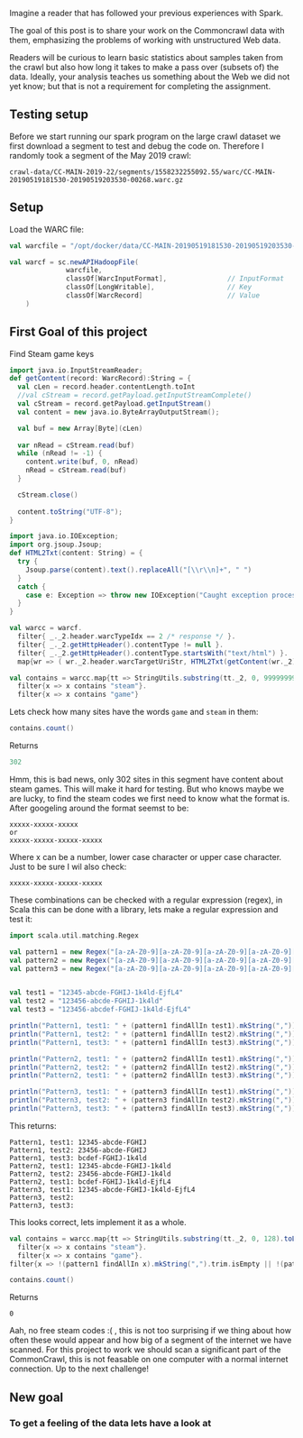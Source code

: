 Imagine a reader that has followed your previous experiences with Spark. 

The goal of this post is to share your work on the Commoncrawl data with them, emphasizing the problems of working with unstructured Web data.

Readers will be curious to learn basic statistics about samples taken from the crawl
but also how long it takes to make a pass over (subsets of) the data. 
Ideally, your analysis teaches us something about the Web we did not yet know; 
but that is not a requirement for completing the assignment.



## Testing setup
Before we start running our spark program on the large crawl dataset we first download a segment to test and debug the code on. Therefore I randomly took a  segment of the May 2019 crawl:
```
crawl-data/CC-MAIN-2019-22/segments/1558232255092.55/warc/CC-MAIN-20190519181530-20190519203530-00268.warc.gz
```

## Setup
Load the WARC file:
```scala
val warcfile = "/opt/docker/data/CC-MAIN-20190519181530-20190519203530-00268.warc.gz"
```

```scala
val warcf = sc.newAPIHadoopFile(
              warcfile,
              classOf[WarcInputFormat],               // InputFormat
              classOf[LongWritable],                  // Key
              classOf[WarcRecord]                     // Value
    )
```

## First Goal of this project
Find Steam game keys

```scala
import java.io.InputStreamReader;
def getContent(record: WarcRecord):String = {
  val cLen = record.header.contentLength.toInt
  //val cStream = record.getPayload.getInputStreamComplete()
  val cStream = record.getPayload.getInputStream()
  val content = new java.io.ByteArrayOutputStream();

  val buf = new Array[Byte](cLen)
  
  var nRead = cStream.read(buf)
  while (nRead != -1) {
    content.write(buf, 0, nRead)
    nRead = cStream.read(buf)
  }

  cStream.close()
  
  content.toString("UTF-8");
}
```

```scala
import java.io.IOException;
import org.jsoup.Jsoup;
def HTML2Txt(content: String) = {
  try {
    Jsoup.parse(content).text().replaceAll("[\\r\\n]+", " ")
  }
  catch {
    case e: Exception => throw new IOException("Caught exception processing input row ", e)
  }
}
```
```scala
val warcc = warcf.
  filter{ _._2.header.warcTypeIdx == 2 /* response */ }.
  filter{ _._2.getHttpHeader().contentType != null }.
  filter{ _._2.getHttpHeader().contentType.startsWith("text/html") }.
  map{wr => ( wr._2.header.warcTargetUriStr, HTML2Txt(getContent(wr._2)) )}.cache()
```
```scala
val contains = warcc.map{tt => StringUtils.substring(tt._2, 0, 999999999).toLowerCase()}.
  filter{x => x contains "steam"}.
  filter{x => x contains "game"}
```

Lets check how many sites have the words `game` and `steam` in them:
```scala
contains.count()
```
Returns
```scala
302
```
Hmm, this is bad news, only 302 sites in this segment have content about steam games. This will make it hard for testing. But who knows maybe we are lucky, to find the steam codes we first need to know what the format is. After googeling around the format seemst to be:
```
xxxxx-xxxxx-xxxxx
or
xxxxx-xxxxx-xxxxx-xxxxx
```
Where x can be a number, lower case character or upper case character. Just to be sure I wil also check:
```
xxxxx-xxxxx-xxxxx-xxxxx
```
These combinations can be checked with a regular expression (regex), in Scala this can be done with a library, lets make a regular expression and test it:
```scala
import scala.util.matching.Regex

val pattern1 = new Regex("[a-zA-Z0-9][a-zA-Z0-9][a-zA-Z0-9][a-zA-Z0-9][a-zA-Z0-9]-[a-zA-Z0-9][a-zA-Z0-9][a-zA-Z0-9][a-zA-Z0-9][a-zA-Z0-9]-[a-zA-Z0-9][a-zA-Z0-9][a-zA-Z0-9][a-zA-Z0-9][a-zA-Z0-9]")
val pattern2 = new Regex("[a-zA-Z0-9][a-zA-Z0-9][a-zA-Z0-9][a-zA-Z0-9][a-zA-Z0-9]-[a-zA-Z0-9][a-zA-Z0-9][a-zA-Z0-9][a-zA-Z0-9][a-zA-Z0-9]-[a-zA-Z0-9][a-zA-Z0-9][a-zA-Z0-9][a-zA-Z0-9][a-zA-Z0-9]-[a-zA-Z0-9][a-zA-Z0-9][a-zA-Z0-9][a-zA-Z0-9][a-zA-Z0-9]")
val pattern3 = new Regex("[a-zA-Z0-9][a-zA-Z0-9][a-zA-Z0-9][a-zA-Z0-9][a-zA-Z0-9]-[a-zA-Z0-9][a-zA-Z0-9][a-zA-Z0-9][a-zA-Z0-9][a-zA-Z0-9]-[a-zA-Z0-9][a-zA-Z0-9][a-zA-Z0-9][a-zA-Z0-9][a-zA-Z0-9]-[a-zA-Z0-9][a-zA-Z0-9][a-zA-Z0-9][a-zA-Z0-9][a-zA-Z0-9]-[a-zA-Z0-9][a-zA-Z0-9][a-zA-Z0-9][a-zA-Z0-9][a-zA-Z0-9]")


val test1 = "12345-abcde-FGHIJ-1k4ld-EjfL4"
val test2 = "123456-abcde-FGHIJ-1k4ld"
val test3 = "123456-abcdef-FGHIJ-1k4ld-EjfL4"

println("Pattern1, test1: " + (pattern1 findAllIn test1).mkString(","))
println("Pattern1, test2: " + (pattern1 findAllIn test2).mkString(","))
println("Pattern1, test3: " + (pattern1 findAllIn test3).mkString(","))

println("Pattern2, test1: " + (pattern2 findAllIn test1).mkString(","))
println("Pattern2, test2: " + (pattern2 findAllIn test2).mkString(","))
println("Pattern2, test1: " + (pattern2 findAllIn test3).mkString(","))

println("Pattern3, test1: " + (pattern3 findAllIn test1).mkString(","))
println("Pattern3, test2: " + (pattern3 findAllIn test2).mkString(","))
println("Pattern3, test3: " + (pattern3 findAllIn test3).mkString(","))
```

This returns:
```
Pattern1, test1: 12345-abcde-FGHIJ
Pattern1, test2: 23456-abcde-FGHIJ
Pattern1, test3: bcdef-FGHIJ-1k4ld
Pattern2, test1: 12345-abcde-FGHIJ-1k4ld
Pattern2, test2: 23456-abcde-FGHIJ-1k4ld
Pattern2, test1: bcdef-FGHIJ-1k4ld-EjfL4
Pattern3, test1: 12345-abcde-FGHIJ-1k4ld-EjfL4
Pattern3, test2: 
Pattern3, test3: 
```
This looks correct, lets implement it as a whole.

```scala
val contains = warcc.map{tt => StringUtils.substring(tt._2, 0, 128).toLowerCase()}.
  filter{x => x contains "steam"}.
  filter{x => x contains "game"}.
filter{x => !(pattern1 findAllIn x).mkString(",").trim.isEmpty || !(pattern2 findAllIn x).mkString(",").trim.isEmpty || !(pattern3 findAllIn x).mkString(",").trim.isEmpty}

contains.count()
```
Returns
```
0
```
Aah, no free steam codes :( , this is not too surprising if we thing about how often these would appear and how big of a segment of the internet we have scanned. For this project to work we should scan a significant part of the CommonCrawl, this is not feasable on one computer with a normal internet connection. Up to the next challenge!

## New goal



### To get a feeling of the data lets have a look at 





